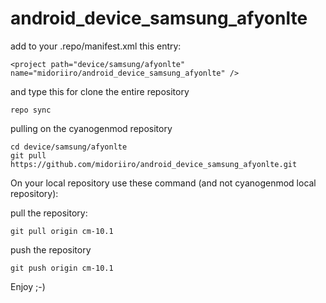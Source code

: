 # android_device_samsung_afyonlte

add to your .repo/manifest.xml this entry:
```
<project path="device/samsung/afyonlte" name="midoriiro/android_device_samsung_afyonlte" />
```

and type this for clone the entire repository
```
repo sync
```
pulling on the cyanogenmod repository
```
cd device/samsung/afyonlte
git pull https://github.com/midoriiro/android_device_samsung_afyonlte.git
```

On your local repository use these command (and not cyanogenmod local repository):

pull the repository:
```
git pull origin cm-10.1
```

push the repository
```
git push origin cm-10.1
```

Enjoy ;-)
